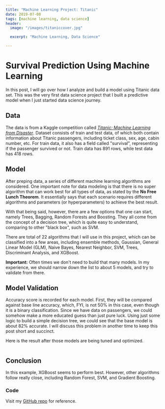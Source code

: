 ```yaml
---
title: "Machine Learning Project: Titanic"
date: 2019-07-08
tags: [machine learning, data science]
header:
  image: "/images/titaniccover.jpg"

  excerpt: "Machine Learning, Data Science"

---
```


# Survival Prediction Using Machine Learning

In this post, I will go over how I analyze and build a model using Titanic data set. This was the very first data science project that I built a predictive model when I just started data science journey.

## Data
The data is from a Kaggle competition called [*Titanic: Machine Learning from Disaster*](https://www.kaggle.com/c/titanic/overview).
Dataset consists of train and test data, of which both contain information about Titanic passengers, including ticket class, sex, age, cabin number, etc. For train data, it also has a field called "survival", representing if the passenger survived or not. Train data has 891 rows, while test data has 418 rows.

## Model
After preping data, a series of different machine learning algorithms are considered.
One important note for data modeling is that there is no super algorithm that can work best for all types of data, as stated by the **No Free Lunch Theorem**. It essentially says that each scenario requires different algorithms and parameters (or hyperparameters) to achieve the best result.

With that being said, however, there are a few options that one can start, namely Trees, Bagging, Random Forests and Boosting. They all come from the concept of a decision tree, which is quite easy to understand, comparing to other "black box", such as SVM.

There are total of 22 algorithms that I will use in this project, which can be classified into a few areas, including ensemble methods, Gaussian, General Linear Model (GLM), Naive Bayes, Nearest Neighbor, SVM, Trees, Discriminant Analysis, and XGBoost.

**Important:** Often times we don't need to build that many models. In my experience, we should narrow down the list to about 5 models, and try to validate from there.

## Model Validation

Accuracy score is recorded for each model. First, they will be compared against base line accuracy, which, FYI, is not 50% in this case, even though it is a binary classification. Since we have data on passengers, we could somehow make a more educated guess than just pure luck. Using just some logic to build a simple decision tree, we could see that the base model is about 82% accurate. I will discuss this problem in another time to keep this post short and succinct.

Here is the result after those models are being tuned and optimized.

<img src="{{ site.url }}{{ site.baseurl }}/images/titanic/modelscompare.jpg" alt="">

## Conclusion
In this example, XGBoost seems to perform best. However, other algorithms follow really close, including Random Forest, SVM, and Gradient Boosting.

### Code
Visit my [GitHub repo](https://github.com/shoang5011/Titanic) for reference.
